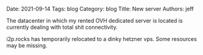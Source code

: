 Date: 2021-09-14
Tags: blog
Category: blog
Title: New server
Authors: jeff

The datacenter in which my rented OVH dedicated server is located is currently dealing with total shit connectivity.

i2p.rocks has temporarily relocated to a dinky hetzner vps. Some resources may be missing.
